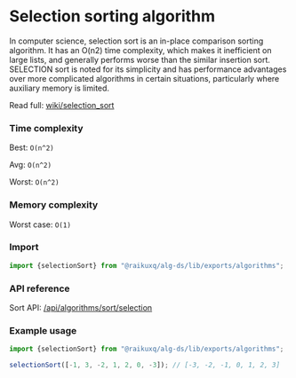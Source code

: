 # Selection sorting algorithm

In computer science, selection sort is an in-place comparison sorting algorithm. It has an O(n2) time complexity, which
makes it inefficient on large lists, and generally performs worse than the similar insertion sort. SELECTION sort is
noted for its simplicity and has performance advantages over more complicated algorithms in certain situations,
particularly where auxiliary memory is limited.

Read full: [wiki/selection_sort](https://en.wikipedia.org/wiki/Selection_sort)

### Time complexity

Best: `O(n^2)  `

Avg: `O(n^2)  `

Worst: `O(n^2)`

### Memory complexity

Worst case: `O(1)`

### Import

```ts
import {selectionSort} from "@raikuxq/alg-ds/lib/exports/algorithms";
```

### API reference

Sort API: [/api/algorithms/sort/selection](/api/algorithms/sort/selection)

### Example usage

```ts
import {selectionSort} from "@raikuxq/alg-ds/lib/exports/algorithms";

selectionSort([-1, 3, -2, 1, 2, 0, -3]); // [-3, -2, -1, 0, 1, 2, 3]
```
